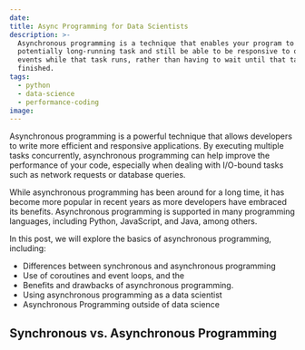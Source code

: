 ```yaml
---
date:
title: Async Programming for Data Scientists
description: >-
  Asynchronous programming is a technique that enables your program to start a
  potentially long-running task and still be able to be responsive to other
  events while that task runs, rather than having to wait until that task has
  finished.
tags:
  - python
  - data-science
  - performance-coding
image:
---
```

Asynchronous programming is a powerful technique that allows developers to write more efficient and responsive applications. By executing multiple tasks concurrently, asynchronous programming can help improve the performance of your code, especially when dealing with I/O-bound tasks such as network requests or database queries.

While asynchronous programming has been around for a long time, it has become more popular in recent years as more developers have embraced its benefits. Asynchronous programming is supported in many programming languages, including Python, JavaScript, and Java, among others.

In this post, we will explore the basics of asynchronous programming, including:

* Differences between synchronous and asynchronous programming&nbsp;
* Use of coroutines and event loops, and the
* Benefits and drawbacks of asynchronous programming.
* Using asynchronous programming as a data scientist
* Asynchronous Programming outside of data science

## Synchronous vs. Asynchronous Programming